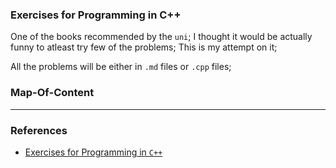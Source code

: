 ### Exercises for Programming in C++

One of the books recommended by the `uni`; I thought it would be actually funny to atleast try few of the problems; This is my attempt on it; 

All the problems will be either in `.md` files or `.cpp` files; 

### Map-Of-Content


---

### References
- [Exercises for Programming in `C++`](https://www.ece.uvic.ca/~frodo/cppbook/downloads/exercises_for_programming_in_cpp-2021-04-01.pdf?student_id=E195558&course_code=HND-COM%2F22&module_code=UNIT_01)
